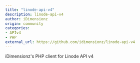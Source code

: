 ```yaml
---
title: "linode-api-v4"
description: linode-api-v4
author: iDimensionz
origin: community
categories:
- APIv4
- PHP
external_url: https://github.com/idimensionz/linode-api-v4
---
```

iDimensionz's PHP client for Linode API v4